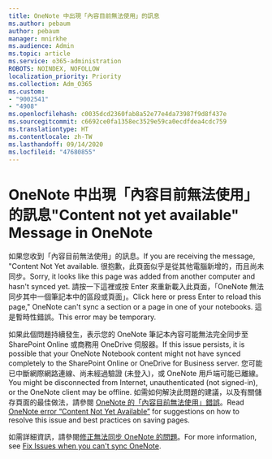 ```yaml
---
title: OneNote 中出現「內容目前無法使用」的訊息
ms.author: pebaum
author: pebaum
manager: mnirkhe
ms.audience: Admin
ms.topic: article
ms.service: o365-administration
ROBOTS: NOINDEX, NOFOLLOW
localization_priority: Priority
ms.collection: Adm_O365
ms.custom:
- "9002541"
- "4908"
ms.openlocfilehash: c0035dcd2360fab8a52e77e4da73987f9d8f437e
ms.sourcegitcommit: c6692ce0fa1358ec3529e59ca0ecdfdea4cdc759
ms.translationtype: HT
ms.contentlocale: zh-TW
ms.lasthandoff: 09/14/2020
ms.locfileid: "47680855"
---
```

# <a name="content-not-yet-available-message-in-onenote"></a><span data-ttu-id="6cd6e-102">OneNote 中出現「內容目前無法使用」的訊息</span><span class="sxs-lookup"><span data-stu-id="6cd6e-102">"Content not yet available" Message in OneNote</span></span>

<span data-ttu-id="6cd6e-103">如果您收到「內容目前無法使用」的訊息。</span><span class="sxs-lookup"><span data-stu-id="6cd6e-103">If you are receiving the message, "Content Not Yet available.</span></span> <span data-ttu-id="6cd6e-104">很抱歉，此頁面似乎是從其他電腦新增的，而且尚未同步。</span><span class="sxs-lookup"><span data-stu-id="6cd6e-104">Sorry, it looks like this page was added from another computer and hasn't synced yet.</span></span> <span data-ttu-id="6cd6e-105">請按一下這裡或按 Enter 來重新載入此頁面，「OneNote 無法同步其中一個筆記本中的區段或頁面」。</span><span class="sxs-lookup"><span data-stu-id="6cd6e-105">Click here or press Enter to reload this page," OneNote can't sync a section or a page in one of your notebooks.</span></span> <span data-ttu-id="6cd6e-106">這是暫時性錯誤。</span><span class="sxs-lookup"><span data-stu-id="6cd6e-106">This error may be temporary.</span></span>

<span data-ttu-id="6cd6e-107">如果此個問題持續發生，表示您的 OneNote 筆記本內容可能無法完全同步至 SharePoint Online 或商務用 OneDrive 伺服器。</span><span class="sxs-lookup"><span data-stu-id="6cd6e-107">If this issue persists, it is possible that your OneNote Notebook content might not have synced completely to the SharePoint Online or OneDrive for Business server.</span></span> <span data-ttu-id="6cd6e-108">您可能已中斷網際網路連線、尚未經過驗證 (未登入)，或 OneNote 用戶端可能已離線。</span><span class="sxs-lookup"><span data-stu-id="6cd6e-108">You might be disconnected from Internet, unauthenticated (not signed-in), or the OneNote client may be offline.</span></span> <span data-ttu-id="6cd6e-109">如需如何解決此問題的建議，以及有關儲存頁面的最佳做法，請參閱 [OneNote 的「內容目前無法使用」錯誤](https://docs.microsoft.com/office/troubleshoot/onenote/onenote-error-content-not-yet-available)。</span><span class="sxs-lookup"><span data-stu-id="6cd6e-109">Read [OneNote error “Content Not Yet Available”](https://docs.microsoft.com/office/troubleshoot/onenote/onenote-error-content-not-yet-available) for suggestions on how to resolve this issue and best practices on saving pages.</span></span>

<span data-ttu-id="6cd6e-110">如需詳細資訊，請參閱[修正無法同步 OneNote 的問題](https://support.office.com/article/Fix-issues-when-you-can-t-sync-OneNote-299495ef-66d1-448f-90c1-b785a6968d45)。</span><span class="sxs-lookup"><span data-stu-id="6cd6e-110">For more information, see [Fix Issues when you can't sync OneNote](https://support.office.com/article/Fix-issues-when-you-can-t-sync-OneNote-299495ef-66d1-448f-90c1-b785a6968d45).</span></span>

